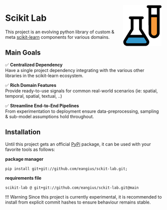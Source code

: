 <img src="assets/logo.png" width="25%" height="25%" align="right"/></a>

# Scikit Lab
This project is an evolving python library of custom & meta [scikit-learn](https://scikit-learn.org/stable/)
components for various domains.

## Main Goals

✅ **Centralized Dependency**<br>
Have a single project dependency integrating with the various other libraries in the scikit-learn ecosystem.

✅ **Rich Domain Features**<br>
Provide ready-to-use signals for common real-world scenarios (ie: spatial, temporal, spatial, textual, ..)

✅ **Streamline End-to-End Pipelines**<br>
From experimentation to deployment ensure data-preprocessing, sampling & sub-model assumptions hold throughout.


## Installation
Until this project gets an official [PyPi](https://pypi.org) package,
it can be used with your favorite tools as follows:

**package manager**
```shell
pip install git+git://github.com/eangius/sckit-lab.git;
```

**requirements file**
```requirements.txt
scikit-lab @ git+git://github.com/eangius/sckit-lab.git@main
```

!!! Warning
	Since this project is currently experimental,
	it is recommended to install from explicit commit hashes
	to ensure behaviour remains stable.

